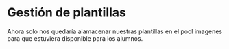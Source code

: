 # Gestión de plantillas

Ahora solo nos quedaría alamacenar nuestras plantillas en el pool imagenes para que estuviera disponible para los alumnos.
